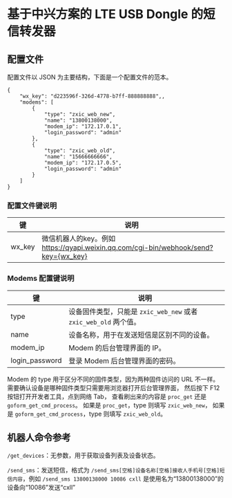 # 基于中兴方案的 LTE USB Dongle 的短信转发器

## 配置文件

配置文件以 JSON 为主要结构，下面是一个配置文件的范本。

```
{
    "wx_key": "d223596f-326d-4778-b7ff-888888888",,
    "modems": [
        {
            "type": "zxic_web_new",
            "name": "13800138000",
            "modem_ip": "172.17.0.1",
            "login_password": "admin"
        },
        {
            "type": "zxic_web_old",
            "name": "15666666666",
            "modem_ip": "172.17.0.5",
            "login_password": "admin"
        }
    ]
}

```

### 配置文件键说明

|         键         |                            说明                                                                 |
| ------------------ | ----------------------------------------------------------------------------------------------- |
| wx_key      |  微信机器人的key。例如 https://qyapi.weixin.qq.com/cgi-bin/webhook/send?key={wx_key}                                           |

### Modems 配置键说明

|         键         |                            说明                                                                 |
| ------------------ | ----------------------------------------------------------------------------------------------- |
| type               | 设备固件类型，只能是 `zxic_web_new` 或者 `zxic_web_old` 两个值。                                   |
| name               | 设备名称，用于在发送短信是区别不同的设备。                                                          |
| modem_ip           | Modem 的后台管理界面的 IP。                                                                       |
| login_password     | 登录 Modem 后台管理界面的密码。                                                                   |

Modem 的 type 用于区分不同的固件类型，因为两种固件访问的 URL 不一样。
需要确认设备是哪种固件类型只需要用浏览器打开后台管理界面，
然后按下 F12 按钮打开开发者工具，点到网络 Tab，
查看刷出来的内容是 `proc_get` 还是 `goform_get_cmd_process`。
如果是 `proc_get`，type 则填写 `zxic_web_new`，
如果是 `goform_get_cmd_process`，type 则填写 `zxic_web_old`。


## 机器人命令参考

`/get_devices`：无参数，用于获取设备列表及设备状态。

`/send_sms`：发送短信，格式为 `/send_sms[空格]设备名称[空格]接收人手机号[空格]短信内容`，例如 `/send_sms 13800138000 10086 cxll` 是使用名为“13800138000”的设备向“10086”发送“cxll”